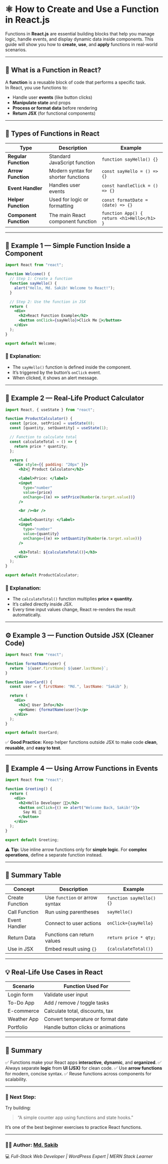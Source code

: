 
# ⚛️ How to Create and Use a Function in React.js

Functions in **React.js** are essential building blocks that help you manage logic, handle events, and display dynamic data inside components. This guide will show you how to **create**, **use**, and **apply** functions in real-world scenarios.

---

## 🚀 What is a Function in React?

A **function** is a reusable block of code that performs a specific task.  
In React, you use functions to:

- Handle user **events** (like button clicks)
- **Manipulate state** and props
- **Process or format data** before rendering
- **Return JSX** (for functional components)

---

## 🧩 Types of Functions in React

| Type | Description | Example |
|------|--------------|----------|
| **Regular Function** | Standard JavaScript function | `function sayHello() {}` |
| **Arrow Function** | Modern syntax for shorter functions | `const sayHello = () => {}` |
| **Event Handler** | Handles user events | `const handleClick = () => {}` |
| **Helper Function** | Used for logic or formatting | `const formatDate = (date) => {}` |
| **Component Function** | The main React component function | `function App() { return <h1>Hello</h1> }` |

---

## 🧠 Example 1 — Simple Function Inside a Component

```jsx
import React from "react";

function Welcome() {
  // Step 1: Create a function
  function sayHello() {
    alert("Hello, Md. Sakib! Welcome to React!");
  }

  // Step 2: Use the function in JSX
  return (
    <div>
      <h2>React Function Example</h2>
      <button onClick={sayHello}>Click Me 👋</button>
    </div>
  );
}

export default Welcome;
````

### 🧾 Explanation:

* The `sayHello()` function is defined inside the component.
* It’s triggered by the button’s `onClick` event.
* When clicked, it shows an alert message.

---

## 💼 Example 2 — Real-Life Product Calculator

```jsx
import React, { useState } from "react";

function ProductCalculator() {
  const [price, setPrice] = useState(0);
  const [quantity, setQuantity] = useState(1);

  // Function to calculate total
  const calculateTotal = () => {
    return price * quantity;
  };

  return (
    <div style={{ padding: "20px" }}>
      <h2>🛒 Product Calculator</h2>

      <label>Price: </label>
      <input
        type="number"
        value={price}
        onChange={(e) => setPrice(Number(e.target.value))}
      />

      <br /><br />

      <label>Quantity: </label>
      <input
        type="number"
        value={quantity}
        onChange={(e) => setQuantity(Number(e.target.value))}
      />

      <h3>Total: ${calculateTotal()}</h3>
    </div>
  );
}

export default ProductCalculator;
```

### 💬 Explanation:

* The `calculateTotal()` function multiplies **price × quantity**.
* It’s called directly inside JSX.
* Every time input values change, React re-renders the result automatically.

---

## ⚙️ Example 3 — Function Outside JSX (Cleaner Code)

```jsx
import React from "react";

function formatName(user) {
  return `${user.firstName} ${user.lastName}`;
}

function UserCard() {
  const user = { firstName: "Md.", lastName: "Sakib" };

  return (
    <div>
      <h2>👤 User Info</h2>
      <p>Name: {formatName(user)}</p>
    </div>
  );
}

export default UserCard;
```

✅ **Good Practice:**
Keep helper functions outside JSX to make code **clean**, **reusable**, and **easy to test**.

---

## 💬 Example 4 — Using Arrow Functions in Events

```jsx
import React from "react";

function Greeting() {
  return (
    <div>
      <h2>Hello Developer 👨‍💻</h2>
      <button onClick={() => alert("Welcome Back, Sakib!")}>
        Say Hi 👋
      </button>
    </div>
  );
}

export default Greeting;
```

⚠️ **Tip:**
Use inline arrow functions only for **simple logic**.
For **complex operations**, define a separate function instead.

---

## 🧠 Summary Table

| Concept         | Description                    | Example                  |
| --------------- | ------------------------------ | ------------------------ |
| Create Function | Use `function` or arrow syntax | `function sayHello() {}` |
| Call Function   | Run using parentheses          | `sayHello()`             |
| Event Handler   | Connect to user actions        | `onClick={sayHello}`     |
| Return Data     | Functions can return values    | `return price * qty;`    |
| Use in JSX      | Embed result using `{}`        | `{calculateTotal()}`     |

---

## 💡 Real-Life Use Cases in React

| Scenario    | Function Used For                  |
| ----------- | ---------------------------------- |
| Login form  | Validate user input                |
| To-Do App   | Add / remove / toggle tasks        |
| E-commerce  | Calculate total, discounts, tax    |
| Weather App | Convert temperature or format date |
| Portfolio   | Handle button clicks or animations |

---

## 🧱 Summary

✅ Functions make your React apps **interactive**, **dynamic**, and **organized**.
✅ Always separate **logic** from **UI (JSX)** for clean code.
✅ Use **arrow functions** for modern, concise syntax.
✅ Reuse functions across components for scalability.

---

### 🏁 Next Step:

Try building:

> “A simple counter app using functions and state hooks.”

It’s one of the best beginner exercises to practice React functions.

---

### 👨‍💻 Author: [**Md. Sakib**](https://github.com/sakibdeveloper999)

💻 *Full-Stack Web Developer | WordPress Expert | MERN Stack Learner*

